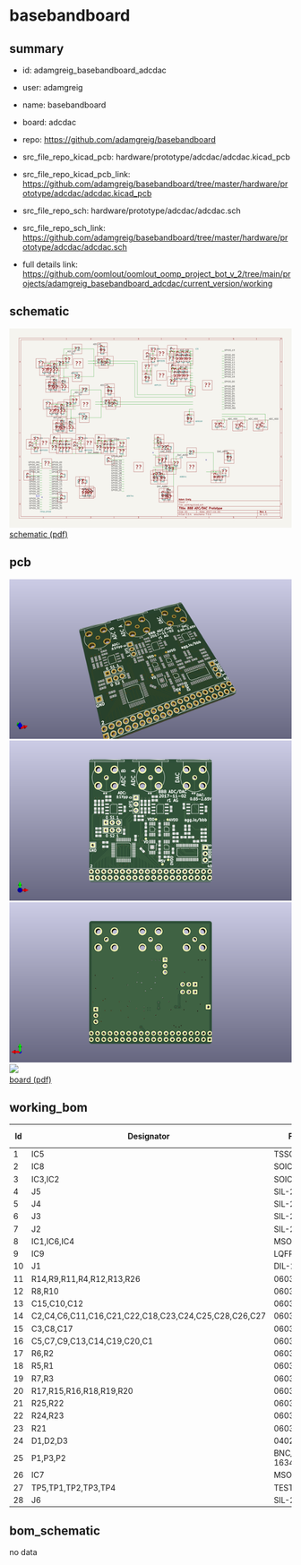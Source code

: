 # basebandboard
 
## summary 
* id: adamgreig_basebandboard_adcdac
* user: adamgreig
* name: basebandboard
* board: adcdac
* repo: https://github.com/adamgreig/basebandboard
* src_file_repo_kicad_pcb: hardware/prototype/adcdac/adcdac.kicad_pcb
* src_file_repo_kicad_pcb_link: https://github.com/adamgreig/basebandboard/tree/master/hardware/prototype/adcdac/adcdac.kicad_pcb


* src_file_repo_sch: hardware/prototype/adcdac/adcdac.sch
* src_file_repo_sch_link: https://github.com/adamgreig/basebandboard/tree/master/hardware/prototype/adcdac/adcdac.sch
* full details link: https://github.com/oomlout/oomlout_oomp_project_bot_v_2/tree/main/projects/adamgreig_basebandboard_adcdac/current_version/working  

## schematic  
![](working_schematic_600.png)  
[schematic (pdf)](working_schematic.pdf) 






















## pcb  
![](working_3d_600.png) 
![](working_3d_front_600.png)  
![](working_3d_back_600.png)  
![](working_600.png)  
[board (pdf)](working.pdf)  

## working_bom
| Id | Designator | Footprint | Quantity | Designation | Supplier and ref |  | None | 
| --- | --- | --- | --- | --- | --- | --- | --- | 
| 1 | IC5 | TSSOP-28 | 1 | AD9744 |  |  | [''] | 
| 2 | IC8 | SOIC-8 | 1 | AD8041 |  |  | [''] | 
| 3 | IC3,IC2 | SOIC-8 | 2 | AD8138 |  |  | [''] | 
| 4 | J5 | SIL-254P-03 | 1 | DFS |  |  | [''] | 
| 5 | J4 | SIL-254P-03 | 1 | S1 |  |  | [''] | 
| 6 | J3 | SIL-254P-03 | 1 | S2 |  |  | [''] | 
| 7 | J2 | SIL-254P-03 | 1 | MODE |  |  | [''] | 
| 8 | IC1,IC6,IC4 | MSOP-8 | 3 | ADP3335 |  |  | [''] | 
| 9 | IC9 | LQFP-48 | 1 | AD9218 |  |  | [''] | 
| 10 | J1 | DIL-254P-40 | 1 | FPGA_GPIO0 |  |  | [''] | 
| 11 | R14,R9,R11,R4,R12,R13,R26 | 0603 | 7 | 500 |  |  | [''] | 
| 12 | R8,R10 | 0603 | 2 | 525 |  |  | [''] | 
| 13 | C15,C10,C12 | 0603 | 3 | 15p |  |  | [''] | 
| 14 | C2,C4,C6,C11,C16,C21,C22,C18,C23,C24,C25,C28,C26,C27 | 0603 | 14 | 100n |  |  | [''] | 
| 15 | C3,C8,C17 | 0603 | 3 | 1n |  |  | [''] | 
| 16 | C5,C7,C9,C13,C14,C19,C20,C1 | 0603 | 8 | 1Âµ |  |  | [''] | 
| 17 | R6,R2 | 0603 | 2 | 10k |  |  | [''] | 
| 18 | R5,R1 | 0603 | 2 | 50 |  |  | [''] | 
| 19 | R7,R3 | 0603 | 2 | 5k |  |  | [''] | 
| 20 | R17,R15,R16,R18,R19,R20 | 0603 | 6 | 25 |  |  | [''] | 
| 21 | R25,R22 | 0603 | 2 | 225 |  |  | [''] | 
| 22 | R24,R23 | 0603 | 2 | 1k |  |  | [''] | 
| 23 | R21 | 0603 | 1 | 2k |  |  | [''] | 
| 24 | D1,D2,D3 | 0402 | 3 | ESD_DIODE |  |  | [''] | 
| 25 | P1,P3,P2 | BNC_PCB_RA_5-1634556-0 | 3 | COAX |  |  | [''] | 
| 26 | IC7 | MSOP-8-EP-AD | 1 | ADP124 |  |  | [''] | 
| 27 | TP5,TP1,TP2,TP3,TP4 | TESTPAD | 5 | TESTPAD |  |  | [''] | 
| 28 | J6 | SIL-254P-01 | 1 | GND |  |  | [''] | 


## bom_schematic
no data


